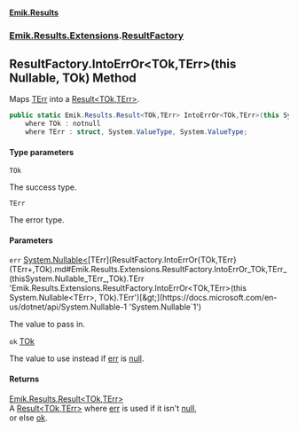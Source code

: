 #### [Emik.Results](index.md 'index')
### [Emik.Results.Extensions](Emik.Results.Extensions.md 'Emik.Results.Extensions').[ResultFactory](ResultFactory.md 'Emik.Results.Extensions.ResultFactory')

## ResultFactory.IntoErrOr<TOk,TErr>(this Nullable<TErr>, TOk) Method

Maps [TErr](ResultFactory.IntoErrOr{TOk,TErr}(TErr+,TOk).md#Emik.Results.Extensions.ResultFactory.IntoErrOr_TOk,TErr_(thisSystem.Nullable_TErr_,TOk).TErr 'Emik.Results.Extensions.ResultFactory.IntoErrOr<TOk,TErr>(this System.Nullable<TErr>, TOk).TErr') into a [Result&lt;TOk,TErr&gt;](Result{TOk,TErr}.md 'Emik.Results.Result<TOk,TErr>').

```csharp
public static Emik.Results.Result<TOk,TErr> IntoErrOr<TOk,TErr>(this System.Nullable<TErr> err, TOk ok)
    where TOk : notnull
    where TErr : struct, System.ValueType, System.ValueType;
```
#### Type parameters

<a name='Emik.Results.Extensions.ResultFactory.IntoErrOr_TOk,TErr_(thisSystem.Nullable_TErr_,TOk).TOk'></a>

`TOk`

The success type.

<a name='Emik.Results.Extensions.ResultFactory.IntoErrOr_TOk,TErr_(thisSystem.Nullable_TErr_,TOk).TErr'></a>

`TErr`

The error type.
#### Parameters

<a name='Emik.Results.Extensions.ResultFactory.IntoErrOr_TOk,TErr_(thisSystem.Nullable_TErr_,TOk).err'></a>

`err` [System.Nullable&lt;](https://docs.microsoft.com/en-us/dotnet/api/System.Nullable-1 'System.Nullable`1')[TErr](ResultFactory.IntoErrOr{TOk,TErr}(TErr+,TOk).md#Emik.Results.Extensions.ResultFactory.IntoErrOr_TOk,TErr_(thisSystem.Nullable_TErr_,TOk).TErr 'Emik.Results.Extensions.ResultFactory.IntoErrOr<TOk,TErr>(this System.Nullable<TErr>, TOk).TErr')[&gt;](https://docs.microsoft.com/en-us/dotnet/api/System.Nullable-1 'System.Nullable`1')

The value to pass in.

<a name='Emik.Results.Extensions.ResultFactory.IntoErrOr_TOk,TErr_(thisSystem.Nullable_TErr_,TOk).ok'></a>

`ok` [TOk](ResultFactory.IntoErrOr{TOk,TErr}(TErr+,TOk).md#Emik.Results.Extensions.ResultFactory.IntoErrOr_TOk,TErr_(thisSystem.Nullable_TErr_,TOk).TOk 'Emik.Results.Extensions.ResultFactory.IntoErrOr<TOk,TErr>(this System.Nullable<TErr>, TOk).TOk')

The value to use instead if [err](ResultFactory.IntoErrOr{TOk,TErr}(TErr+,TOk).md#Emik.Results.Extensions.ResultFactory.IntoErrOr_TOk,TErr_(thisSystem.Nullable_TErr_,TOk).err 'Emik.Results.Extensions.ResultFactory.IntoErrOr<TOk,TErr>(this System.Nullable<TErr>, TOk).err') is [null](https://docs.microsoft.com/en-us/dotnet/csharp/language-reference/keywords/null 'https://docs.microsoft.com/en-us/dotnet/csharp/language-reference/keywords/null').

#### Returns
[Emik.Results.Result&lt;](Result{TOk,TErr}.md 'Emik.Results.Result<TOk,TErr>')[TOk](ResultFactory.IntoErrOr{TOk,TErr}(TErr+,TOk).md#Emik.Results.Extensions.ResultFactory.IntoErrOr_TOk,TErr_(thisSystem.Nullable_TErr_,TOk).TOk 'Emik.Results.Extensions.ResultFactory.IntoErrOr<TOk,TErr>(this System.Nullable<TErr>, TOk).TOk')[,](Result{TOk,TErr}.md 'Emik.Results.Result<TOk,TErr>')[TErr](ResultFactory.IntoErrOr{TOk,TErr}(TErr+,TOk).md#Emik.Results.Extensions.ResultFactory.IntoErrOr_TOk,TErr_(thisSystem.Nullable_TErr_,TOk).TErr 'Emik.Results.Extensions.ResultFactory.IntoErrOr<TOk,TErr>(this System.Nullable<TErr>, TOk).TErr')[&gt;](Result{TOk,TErr}.md 'Emik.Results.Result<TOk,TErr>')  
A [Result&lt;TOk,TErr&gt;](Result{TOk,TErr}.md 'Emik.Results.Result<TOk,TErr>') where [err](ResultFactory.IntoErrOr{TOk,TErr}(TErr+,TOk).md#Emik.Results.Extensions.ResultFactory.IntoErrOr_TOk,TErr_(thisSystem.Nullable_TErr_,TOk).err 'Emik.Results.Extensions.ResultFactory.IntoErrOr<TOk,TErr>(this System.Nullable<TErr>, TOk).err') is used if it isn't [null](https://docs.microsoft.com/en-us/dotnet/csharp/language-reference/keywords/null 'https://docs.microsoft.com/en-us/dotnet/csharp/language-reference/keywords/null'),  
or else [ok](ResultFactory.IntoErrOr{TOk,TErr}(TErr+,TOk).md#Emik.Results.Extensions.ResultFactory.IntoErrOr_TOk,TErr_(thisSystem.Nullable_TErr_,TOk).ok 'Emik.Results.Extensions.ResultFactory.IntoErrOr<TOk,TErr>(this System.Nullable<TErr>, TOk).ok').